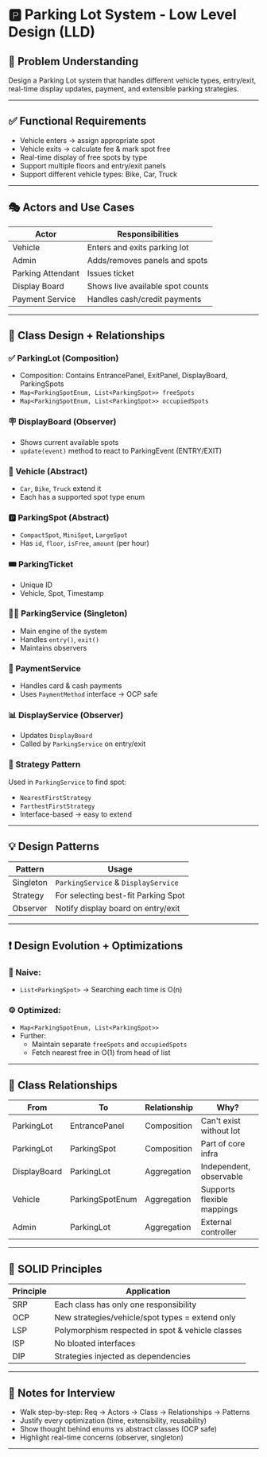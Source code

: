# 🅿️ Parking Lot System - Low Level Design (LLD)

## 🧠 Problem Understanding
Design a Parking Lot system that handles different vehicle types, entry/exit, real-time display updates, payment, and extensible parking strategies.

---

## ✅ Functional Requirements
- Vehicle enters → assign appropriate spot
- Vehicle exits → calculate fee & mark spot free
- Real-time display of free spots by type
- Support multiple floors and entry/exit panels
- Support different vehicle types: Bike, Car, Truck

---

## 🎭 Actors and Use Cases

| Actor            | Responsibilities                              |
|------------------|-----------------------------------------------|
| Vehicle          | Enters and exits parking lot                  |
| Admin            | Adds/removes panels and spots                 |
| Parking Attendant| Issues ticket                                 |
| Display Board    | Shows live available spot counts              |
| Payment Service  | Handles cash/credit payments                  |

---

## 🔩 Class Design + Relationships

### ✅ ParkingLot (Composition)
- Composition: Contains EntrancePanel, ExitPanel, DisplayBoard, ParkingSpots
- `Map<ParkingSpotEnum, List<ParkingSpot>> freeSpots`
- `Map<ParkingSpotEnum, List<ParkingSpot>> occupiedSpots`

### 🪧 DisplayBoard (Observer)
- Shows current available spots
- `update(event)` method to react to ParkingEvent (ENTRY/EXIT)

### 🚗 Vehicle (Abstract)
- `Car`, `Bike`, `Truck` extend it
- Each has a supported spot type enum

### 🅿️ ParkingSpot (Abstract)
- `CompactSpot`, `MiniSpot`, `LargeSpot`
- Has `id`, `floor`, `isFree`, `amount` (per hour)

### 🎟️ ParkingTicket
- Unique ID
- Vehicle, Spot, Timestamp

### 👨‍🔧 ParkingService (Singleton)
- Main engine of the system
- Handles `entry()`, `exit()`
- Maintains observers

### 💸 PaymentService
- Handles card & cash payments
- Uses `PaymentMethod` interface → OCP safe

### 📊 DisplayService (Observer)
- Updates `DisplayBoard`
- Called by `ParkingService` on entry/exit

### 🧠 Strategy Pattern
Used in `ParkingService` to find spot:
- `NearestFirstStrategy`
- `FarthestFirstStrategy`
- Interface-based → easy to extend

---

## 💡 Design Patterns

| Pattern    | Usage                                              |
|------------|----------------------------------------------------|
| Singleton  | `ParkingService` & `DisplayService`                |
| Strategy   | For selecting best-fit Parking Spot                |
| Observer   | Notify display board on entry/exit                 |

---

## ❗ Design Evolution + Optimizations

### 🛑 Naive:
- `List<ParkingSpot>` → Searching each time is O(n)

### ⚙️ Optimized:
- `Map<ParkingSpotEnum, List<ParkingSpot>>`
- Further:
  - Maintain separate `freeSpots` and `occupiedSpots`
  - Fetch nearest free in O(1) from head of list

---

## 🧱 Class Relationships

| From         | To             | Relationship | Why?                          |
|--------------|----------------|---------------|-------------------------------|
| ParkingLot   | EntrancePanel  | Composition   | Can't exist without lot       |
| ParkingLot   | ParkingSpot    | Composition   | Part of core infra            |
| DisplayBoard | ParkingLot     | Aggregation   | Independent, observable       |
| Vehicle      | ParkingSpotEnum| Aggregation   | Supports flexible mappings    |
| Admin        | ParkingLot     | Aggregation   | External controller           |

---

## 🔐 SOLID Principles

| Principle     | Application                                      |
|---------------|--------------------------------------------------|
| SRP           | Each class has only one responsibility           |
| OCP           | New strategies/vehicle/spot types = extend only |
| LSP           | Polymorphism respected in spot & vehicle classes|
| ISP           | No bloated interfaces                            |
| DIP           | Strategies injected as dependencies              |

---

## 📌 Notes for Interview
- Walk step-by-step: Req → Actors → Class → Relationships → Patterns
- Justify every optimization (time, extensibility, reusability)
- Show thought behind enums vs abstract classes (OCP safe)
- Highlight real-time concerns (observer, singleton)

---

